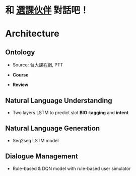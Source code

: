 # 和 [選課伙伴](http://ntu-course-chatbot.ml/) 對話吧！

# Architecture

## Ontology
- Source: 台大課程網, PTT

* **Course**

* **Review**

## Natural Language Understanding
- Two layers LSTM to predict slot **BIO-tagging** and **intent**

## Natural Language Generation
- Seq2seq LSTM model

## Dialogue Management
- Rule-based & DQN model with rule-based user simulator

